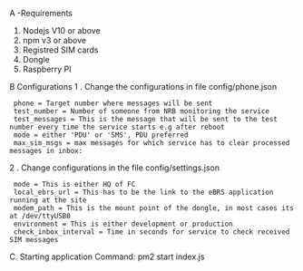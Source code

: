 A -Requirements
1. Nodejs V10 or above
2. npm v3 or above
3. Registred SIM cards
4. Dongle
5. Raspberry PI

B Configurations
1 . Change the configurations in file config/phone.json

     phone = Target number where messages will be sent
     test_number = Number of someone from NRB monitoring the service
     test_messages = This is the message that will be sent to the test number every time the service starts e.g after reboot
     mode = either 'PDU' or 'SMS', PDU preferred
     max_sim_msgs = max messages for which service has to clear processed messages in inbox:
     
2 . Change configurations in the file config/settings.json 

     mode = This is either HQ of FC
     local_ebrs_url = This has to be the link to the eBRS application running at the site
     modem_path = This is the mount point of the dongle, in most cases its at /dev/ttyUSB0
     environment = This is either development or production
     check_inbox_interval = Time in seconds for service to check received SIM messages
     

C. Starting application
   Command: pm2 start index.js
